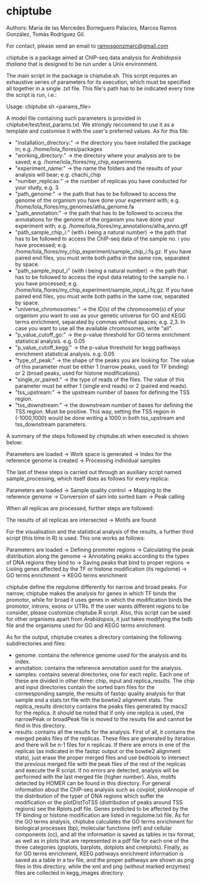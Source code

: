 # chiptube
Authors: María de las Mercedes Borreguero Palacios, Marcos Ramos González, Tomás Rodríguez Gil.

For contact, please send an email to ramosgonzmarc@gmail.com

chiptube is a package aimed at ChIP-seq data analysis for *Arabidopsis thaliana* that is designed to be run under a Unix environment.

The main script in the package is chiptube.sh. This script requires an exhaustive series of parameters for its execution, which must be specified all together in a single .txt file. This file's path has to be indicated every time the script is run, i.e.:

  Usage: chiptube.sh <params_file> 
  
A model file containing such parameters is provided in chiptube/test/test_params.txt. We strongly reccomend to use it as a template and customise it with the user's preferred values. As for this file:

 - "installation_directory:" -> the directory you have installed the package in; e.g. /home/lola_flores/packages
 - "working_directory:" -> the directory where your analysis are to be saved; e.g. /home/lola_flores/my_chip_experiments
 - "experiment_name:" -> the name the folders and the results of your analysis will bear; e.g. chachi_chip
 - "number_replicas:" -> the number of replicas you have conducted for your study, e.g. 3.
 - "path_genome:" -> the path that has to be followed to access the genome of the organism you have done your experiment with; e.g. /home/lola_flores/my_genomes/atha_genome.fa
 - "path_annotation:" -> the path that has to be followed to access the annotations for the genome of the organism you have done your experiment with; e.g. /home/lola_flores/my_annotations/atha_anno.gtf
 - "path_sample_chip_i:" (with i being a natural number) -> the path that has to be followed to access the ChIP-seq data of the sample no. i you have processed; e.g. /home/lola_flores/my_chip_experiment/sample_chip_i.fq.gz. If you have paired end files, you must write both paths in the same row, separated by space.
 - "path_sample_input_i" (with i being a natural number) -> the path that has to be followed to access the input data relating to the sample no. i you have processed; e.g. /home/lola_flores/my_chip_experiment/sample_input_i.fq.gz. If you have paired end files, you must write both paths in the same row, separated by space.
 - "universe_chromosomes:" -> the ID(s) of the chromosome(s) of your organism you want to use as your genetic universe for GO and KEGG terms enrichment, separated by commas without spaces; e.g. 2,3. In case you want to use all the available chromosomes, write "all".
 - "p_value_cutoff_go:" -> the p-value threshold for GO terms enrichment statistical analysis. e.g. 0.05
 - "p_value_cutoff_kegg:" -> the p-value threshold for kegg pathways enrichment statistical analysis. e.g. 0.05
 - "type_of_peak:" -> the shape of the peaks you are looking for. The value of this parameter must be either 1 (narrow peaks, used for TF binding) or 2 (broad peaks, used for histone modifications).
 - "single_or_paired:" -> the type of reads of the files. The value of this parameter must be either 1 (single end reads) or 2 (paired end reads).
 - "tss_upstream:" ->  the upstream number of bases for defining the TSS region.
 - "tss_downstream:" -> the downstream number of bases for defining the TSS region. Must be positive. This way, setting the TSS region in (-1000,1000) would be done writing a 1000 in both tss_upstream and tss_downstream parameters.
  
A summary of the steps followed by chiptube.sh when executed is shown below:

Parameters are loaded -> Work space is generated -> Index for the reference genome is created -> Processing individual samples

The last of these steps is carried out through an auxiliary script named sample_processing, which itself does as follows for every replica:

Parameters are loaded -> Sample quality control -> Mapping to the reference genome -> Conversion of sam into sorted bam -> Peak calling

When all replicas are processed, further steps are followed:

The results of all replicas are intersected -> Motifs are found

For the visualisation and the statistical analysis of the results, a further third script (this time in R) is used. This one works as follows:

Parameters are loaded -> Defining promoter regions -> Calculating the peak distribution along the genome -> Annotating peaks according to the types of DNA regions they bind to -> Saving peaks that bind to proper regions -> Listing genes affected by the TF or histone modification (its regulome) -> GO terms enrichment -> KEGG terms enrichment 

chiptube define the regulome differently for narrow and broad peaks. For narrow, chiptube makes the analysis for genes in which TF binds the promotor, while for broad it uses genes in which the modification binds the promotor, introns, exons or UTRs. If the user wants different regions to be consider, please customize chiptube.R script. Also, this script can be used for other organisms apart from *Arabidopsis*, it just takes modifying the txdb file and the organisms used for GO and KEGG terms enrichment.

As for the output, chiptube creates a directory containing the following subdirectories and files:

 - genome: contains the reference genome used for the analysis and its index.
 - annotation: contains the reference annotation used for the analysis.
 - samples: contains several directories, one for each replic. Each one of these are divided in other three: chip, input and replica_results. The chip and input directories contain the sorted bam files for the correesponding sample, the results of fastqc quality analysis for that sample and a stats.txt file with the bowtie2 alignment stats. The replica_results directory contains the peaks files generated by macs2 for the replica. It should be noted that if only one replica is used, the narrowPeak or broadPeak file is moved to the results file and cannot be find in this directory.
 - results: contains all the results for the analysis. First of all, it contains the merged peaks files of the replicas. These files are generated by iteration and there will be n-1 files for n replicas. If there are errors in one of the replicas (as indicated in the fastqc output or the bowtie2 alignment stats), just erase the proper merged files and use bedtools to intersect the previous merged file with the peak files of the rest of the replicas and execute the R script. If no errors are detected, analysis will be performed with the last merged file (higher number). Also, motifs detected by HOMER can be found in this directory. For general information about the ChIP-seq analysis such as covplot, plotAnnopie of the distribution of the typer of DNA regions which suffer the modification or the plotDistToTSS (distribution of peaks around TSS regions) see the Rplots.pdf file. Genes predicted to be affected by the TF binding or histone modification are listed in regulome.txt file. As for the GO terms analysis, chiptube calculates the GO terms enrichment for biological processes (bp), molecular functions (mf) and cellular components (cc), and all the information is saved as tables in tsv format, as well as in plots that are represented in a pdf file for each one of the three categories (goplots, barplots, dotplots and cnetplots). Finally, as for GO terms enrichment, KEEG pathways enrichment information is saved as a table in a tsv file, and the proper pathways are shown as png files in this directory, while the xml and png (without marked enzymes) files are collected in kegg_images directory.

